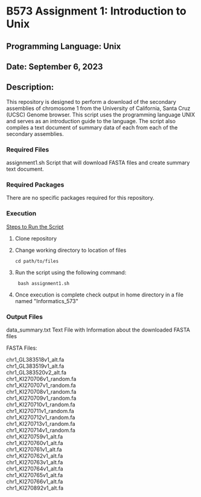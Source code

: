 # B573 Assignment 1: Introduction to Unix

## Programming Language: Unix

## Date: September 6, 2023

## Description:

This repository is designed to perform a download of the secondary assemblies of chromosome 1 from the University of California, Santa Cruz (UCSC) Genome browser. This script uses the programming language UNIX and serves as an introduction guide to the language. The script also compiles a text document of summary data of each from each of the secondary assemblies.

### Required Files

assignment1.sh Script that will download FASTA files and create summary text document.

### Required Packages

There are no specific packages required for this repository.

### Execution

<ins>Steps to Run the Script</ins>

1. Clone repository

2. Change working directory to location of files

    <code>cd path/to/files</code>

3. Run the script using the following command: 

    <code> bash assignment1.sh </code>

4. Once execution is complete check output in home directory in a file named "Informatics_573"

### Output Files

data_summary.txt Text File with Information about the downloaded FASTA files

FASTA Files:

chr1_GL383518v1_alt.fa <br>
chr1_GL383519v1_alt.fa <br>
chr1_GL383520v2_alt.fa <br>
chr1_KI270706v1_random.fa <br>
chr1_KI270707v1_random.fa <br>
chr1_KI270708v1_random.fa <br>
chr1_KI270709v1_random.fa <br>
chr1_KI270710v1_random.fa <br>
chr1_KI270711v1_random.fa <br>
chr1_KI270712v1_random.fa <br>
chr1_KI270713v1_random.fa <br>
chr1_KI270714v1_random.fa <br>
chr1_KI270759v1_alt.fa <br>
chr1_KI270760v1_alt.fa <br>
chr1_KI270761v1_alt.fa <br>
chr1_KI270762v1_alt.fa <br>
chr1_KI270763v1_alt.fa <br>
chr1_KI270764v1_alt.fa <br>
chr1_KI270765v1_alt.fa <br>
chr1_KI270766v1_alt.fa <br>
chr1_KI270892v1_alt.fa
